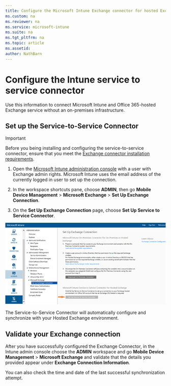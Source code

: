 ```yaml
---
title: Configure the Microsoft Intune Exchange connector for hosted Exchange
ms.custom: na
ms.reviewer: na
ms.service: microsoft-intune
ms.suite: na
ms.tgt_pltfrm: na
ms.topic: article
ms.assetid:
author: NathBarn
---
```

# Configure the Intune service to service connector

Use this information to connect Microsoft Intune and Office 365-hosted Exchange service without an on-premises infrastructure.

## Set up the Service-to-Service Connector
> [!IMPORTANT]
> Before you being installing and configuring the service-to-service connector, ensure that you meet the [Exchange connector installation requirements](./intune-exchange-connector-requirements.md).

1.  Open the [Microsoft Intune administration console](http://manage.microsoft.com) with a user with Exchange admin rights. Microsoft Intune uses the email address of the currently logged in user to set up the connection.

2.  In the workspace shortcuts pane, choose **ADMIN**, then go **Mobile Device Management** > **Microsoft Exchange** > **Set Up Exchange Connection**.

4.  On the **Set Up Exchange Connection** page, choose **Set Up Service to Service Connector**.

![IntuneSA5cServiceToServiceConnector](./media/IntuneSA5cServiceToServiceConnector.PNG)

The Service-to-Service Connector will automatically configure and synchronize with your Hosted Exchange environment.

## Validate your Exchange connection

After you have successfully configured the Exchange Connector, in the Intune admin console choose the **ADMIN** workspace and go **Mobile Device Management** > **Microsoft Exchange** and validate that the details you provided appear under **Exchange Connection Information**.

You can also check the time and date of the last successful synchronization attempt.
